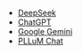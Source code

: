 - [DeepSeek](https://chat.deepseek.com)
- [ChatGPT](https://chatgpt.com)
- [Google Gemini](https://gemini.google.com/app)
- [PLLuM Chat](https://pllum.clarin-pl.eu/pllum_8x7b)